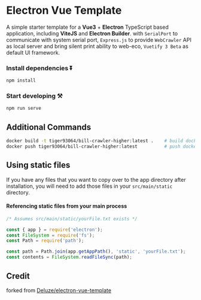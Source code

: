 # Electron Vue Template

A simple starter template for a **Vue3** + **Electron** TypeScript based application, including **ViteJS** and **Electron Builder**.
with `SerialPort` to communicate with system serial port, `Express.js` to provide `WebCrawler` API as local server and bring silent print ability to web-eco, `Vuetify 3 Beta` as default UI framework.
 

### Install dependencies ⏬

```bash
npm install
```

### Start developing ⚒️

```bash
npm run serve
```

## Additional Commands

```bash
docker build -t tiger93064/bill-crawler-higher:latest .    # build docker image to local
docker push tiger93064/bill-crawler-higher:latest          # push docker image to hub

```

  

## Using static files

If you have any files that you want to copy over to the app directory after installation, you will need to add those files in your `src/main/static` directory.

#### Referencing static files from your main process

```js
/* Assumes src/main/static/yourFile.txt exists */

const { app } = require('electron');
const FileSystem = require('fs');
const Path = require('path');

const path = Path.join(app.getAppPath(), 'static', 'yourFile.txt');
const contents = FileSystem.readFileSync(path);
```


## Credit

forked from [Deluze/electron-vue-template](https://github.com/Deluze/electron-vue-template
)